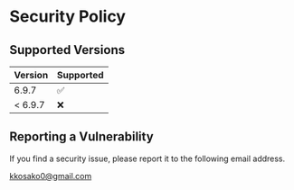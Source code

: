 # Security Policy

## Supported Versions

| Version | Supported          |
| ------- | ------------------ |
| 6.9.7   | :white_check_mark: |
| < 6.9.7 | :x:                |

## Reporting a Vulnerability

If you find a security issue, please report it to the following email address.

kkosako0@gmail.com
